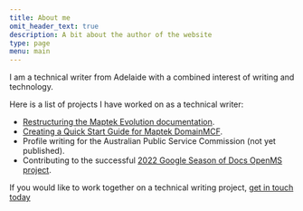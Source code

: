 ```yaml
---
title: About me
omit_header_text: true
description: A bit about the author of the website
type: page
menu: main
---
```


I am a technical writer from Adelaide with a combined interest of writing and technology. 

Here is a list of projects I have worked on as a technical writer:

- [Restructuring the Maptek Evolution documentation](https://help.maptek.com/evolution/2022.1/Default.htm).
- [Creating a Quick Start Guide for Maptek DomainMCF](https://help-files.maptek.com/maptek-domainmcf/2021.3/DomainMCF%20Quickstart%20Guide.pdf).
- Profile writing for the Australian Public Service Commission (not yet published). 
- Contributing to the successful [2022 Google Season of Docs OpenMS project](https://docs.google.com/document/d/18ZdvBJ2XPw5C4Kth2sr53EFHZhW_-_YTLEgqXYRg03I/edit). 

If you would like to work together on a technical writing project, [get in touch today](../contact)